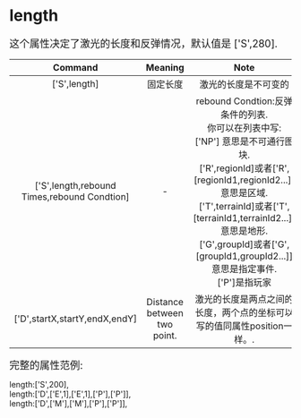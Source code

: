 # length
<font size=4>这个属性决定了激光的长度和反弹情况，默认值是 ['S',280].</font>

|                       Command                       |           Meaning           |                             Note                             |                           Example                            |
| :-------------------------------------------------: | :-------------------------: | :----------------------------------------------------------: | :----------------------------------------------------------: |
|                    ['S',length]                     |          固定长度           |                     激光的长度是不可变的                     |                          ['S',200]                           |
| [&#39;S&#39;,length,rebound Times,rebound Condtion] |              -              | rebound Condtion:反弹条件的列表.<br />你可以在列表中写:<br />['NP'] 意思是不可通行图块. <br />['R',regionId]或者['R',[regionId1,regionId2...]] 意思是区域. <br />['T',terrainId]或者['T',[terrainId1,terrainId2...]] 意思是地形. <br />['G',groupId]或者['G',[groupId1,groupId2...]]意思是指定事件.<br />['P']是指玩家 | ['S',500,10,[['NP']]] or <br /> ['S',500,10,[['NP'],['R',1]]] |
|            ['D',startX,startY,endX,endY]            | Distance between two point. | 激光的长度是两点之间的长度，两个点的坐标可以写的值同属性position一样。. |              ['D',['E',1],['E',1],['P'],['P']]               |


<font size=4>完整的属性范例:    </font>

length:['S',200],   
length:['D',['E',1],['E',1],['P'],['P']],   
length:['D',['M'],['M'],['P'],['P']],   
